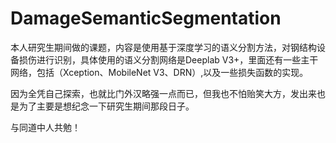 # DamageSemanticSegmentation
本人研究生期间做的课题，内容是使用基于深度学习的语义分割方法，对钢结构设备损伤进行识别，具体使用的语义分割网络是Deeplab V3+，里面还有一些主干网络，包括（Xception、MobileNet V3、DRN）,以及一些损失函数的实现。

因为全凭自己探索，也就比门外汉略强一点而已，但我也不怕贻笑大方，发出来也是为了主要是想纪念一下研究生期间那段日子。

与同道中人共勉！

